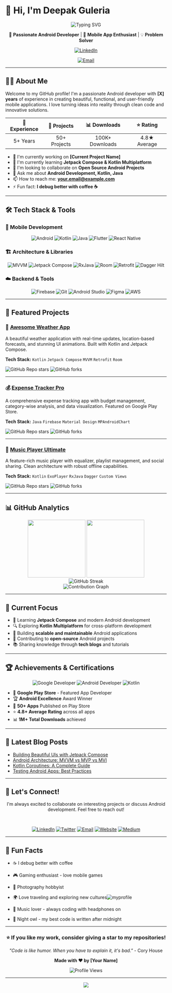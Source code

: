 # 👋 Hi, I'm Deepak Guleria

<div align="center">
  <img src="https://readme-typing-svg.herokuapp.com?font=Fira+Code&size=30&duration=3000&pause=1000&color=3DDC84&center=true&vCenter=true&width=600&lines=Android+Developer;Mobile+App+Enthusiast;Problem+Solver;Code+Craftsman" alt="Typing SVG" />
</div>


<div align="center">
  
  🚀 **Passionate Android Developer** | 📱 **Mobile App Enthusiast** | 💡 **Problem Solver**
  
  [![LinkedIn]([https://img.shields.io/badge/LinkedIn-0077B5?style=for-the-badge&logo=linkedin&logoColor=white)](https://linkedin.com/in/yourprofile](https://www.linkedin.com/in/deepak-guleria-341392354/))

  [![Email]([https://img.shields.io/badge/Email-D14836?style=for-the-badge&logo=gmail&logoColor=white)](mailto:your.email@example.com](https://mail.google.com/mail/u/0/#inbox))
 
  
</div>

---

## 👨‍💻 About Me

Welcome to my GitHub profile! I'm a passionate Android developer with **[X] years** of experience in creating beautiful, functional, and user-friendly mobile applications. I love turning ideas into reality through clean code and innovative solutions.

<div align="center">

| 🎯 **Experience** | 📱 **Projects** | 📊 **Downloads** | ⭐ **Rating** |
|:-----------------:|:---------------:|:----------------:|:-------------:|
| 5+ Years | 50+ Projects | 100K+ Downloads | 4.8★ Average |

</div>

- 🔭 I'm currently working on **[Current Project Name]**
- 🌱 I'm currently learning **Jetpack Compose & Kotlin Multiplatform**
- 👯 I'm looking to collaborate on **Open Source Android Projects**
- 💬 Ask me about **Android Development, Kotlin, Java**
- 📫 How to reach me: **your.email@example.com**
- ⚡ Fun fact: **I debug better with coffee ☕**

---

## 🛠️ Tech Stack & Tools

### 📱 Mobile Development
<div align="center">

![Android](https://img.shields.io/badge/Android-3DDC84?style=for-the-badge&logo=android&logoColor=white)
![Kotlin](https://img.shields.io/badge/Kotlin-0095D5?style=for-the-badge&logo=kotlin&logoColor=white)
![Java](https://img.shields.io/badge/Java-ED8B00?style=for-the-badge&logo=java&logoColor=white)
![Flutter](https://img.shields.io/badge/Flutter-02569B?style=for-the-badge&logo=flutter&logoColor=white)
![React Native](https://img.shields.io/badge/React_Native-20232A?style=for-the-badge&logo=react&logoColor=61DAFB)

</div>

### 🏗️ Architecture & Libraries
<div align="center">

![MVVM](https://img.shields.io/badge/MVVM-Architecture-blue?style=for-the-badge)
![Jetpack Compose](https://img.shields.io/badge/Jetpack%20Compose-4285F4?style=for-the-badge&logo=jetpackcompose&logoColor=white)
![RxJava](https://img.shields.io/badge/RxJava-B7178C?style=for-the-badge&logo=reactivex&logoColor=white)
![Room](https://img.shields.io/badge/Room-Database-green?style=for-the-badge)
![Retrofit](https://img.shields.io/badge/Retrofit-Network-orange?style=for-the-badge)
![Dagger Hilt](https://img.shields.io/badge/Dagger%20Hilt-DI-red?style=for-the-badge)

</div>

### ☁️ Backend & Tools
<div align="center">

![Firebase](https://img.shields.io/badge/Firebase-039BE5?style=for-the-badge&logo=Firebase&logoColor=white)
![Git](https://img.shields.io/badge/GIT-E44C30?style=for-the-badge&logo=git&logoColor=white)
![Android Studio](https://img.shields.io/badge/Android_Studio-3DDC84?style=for-the-badge&logo=android-studio&logoColor=white)
![Figma](https://img.shields.io/badge/Figma-F24E1E?style=for-the-badge&logo=figma&logoColor=white)
![AWS](https://img.shields.io/badge/Amazon_AWS-232F3E?style=for-the-badge&logo=amazon-aws&logoColor=white)

</div>

---

## 🚀 Featured Projects

### 📱 [Awesome Weather App](https://github.com/yourusername/weather-app)
A beautiful weather application with real-time updates, location-based forecasts, and stunning UI animations. Built with Kotlin and Jetpack Compose.

**Tech Stack:** `Kotlin` `Jetpack Compose` `MVVM` `Retrofit` `Room`

![GitHub Repo stars](https://img.shields.io/github/stars/yourusername/weather-app?style=social)
![GitHub forks](https://img.shields.io/github/forks/yourusername/weather-app?style=social)

---

### 💰 [Expense Tracker Pro](https://github.com/yourusername/expense-tracker)
A comprehensive expense tracking app with budget management, category-wise analysis, and data visualization. Featured on Google Play Store.

**Tech Stack:** `Java` `Firebase` `Material Design` `MPAndroidChart`

![GitHub Repo stars](https://img.shields.io/github/stars/yourusername/expense-tracker?style=social)
![GitHub forks](https://img.shields.io/github/forks/yourusername/expense-tracker?style=social)

---

### 🎵 [Music Player Ultimate](https://github.com/yourusername/music-player)
A feature-rich music player with equalizer, playlist management, and social sharing. Clean architecture with robust offline capabilities.

**Tech Stack:** `Kotlin` `ExoPlayer` `RxJava` `Dagger` `Custom Views`

![GitHub Repo stars](https://img.shields.io/github/stars/yourusername/music-player?style=social)
![GitHub forks](https://img.shields.io/github/forks/yourusername/music-player?style=social)

---

## 📊 GitHub Analytics

<div align="center">
  <img height="180em" src="https://github-readme-stats.vercel.app/api?username=yourusername&show_icons=true&theme=radical&include_all_commits=true&count_private=true"/>
  <img height="180em" src="https://github-readme-stats.vercel.app/api/top-langs/?username=yourusername&layout=compact&langs_count=8&theme=radical"/>
</div>

<div align="center">
  <img src="https://github-readme-streak-stats.herokuapp.com/?user=yourusername&theme=radical" alt="GitHub Streak"/>
</div>

<div align="center">
  <img src="https://github-readme-activity-graph.vercel.app/graph?username=yourusername&theme=react-dark&hide_border=true" alt="Contribution Graph"/>
</div>

---

## 🎯 Current Focus

- 🚀 Learning **Jetpack Compose** and modern Android development
- 🔍 Exploring **Kotlin Multiplatform** for cross-platform development  
- 📱 Building **scalable and maintainable** Android applications
- 🌟 Contributing to **open-source** Android projects
- 📚 Sharing knowledge through **tech blogs** and tutorials

---

## 🏆 Achievements & Certifications

<div align="center">

![Google Developer](https://img.shields.io/badge/Google%20Developer-Certified-4285F4?style=for-the-badge&logo=google&logoColor=white)
![Android Developer](https://img.shields.io/badge/Android%20Developer-Expert-3DDC84?style=for-the-badge&logo=android&logoColor=white)
![Kotlin](https://img.shields.io/badge/Kotlin-Certified-7F52FF?style=for-the-badge&logo=kotlin&logoColor=white)

</div>

- 🥇 **Google Play Store** - Featured App Developer
- 🏆 **Android Excellence** Award Winner  
- 📱 **50+ Apps** Published on Play Store
- ⭐ **4.8+ Average Rating** across all apps
- 📊 **1M+ Total Downloads** achieved

---

## 📝 Latest Blog Posts

<!-- BLOG-POST-LIST:START -->
- [Building Beautiful UIs with Jetpack Compose](https://yourblog.com/jetpack-compose-ui)
- [Android Architecture: MVVM vs MVP vs MVI](https://yourblog.com/android-architecture)
- [Kotlin Coroutines: A Complete Guide](https://yourblog.com/kotlin-coroutines)
- [Testing Android Apps: Best Practices](https://yourblog.com/android-testing)
<!-- BLOG-POST-LIST:END -->

---

## 🤝 Let's Connect!

<div align="center">

I'm always excited to collaborate on interesting projects or discuss Android development. Feel free to reach out!

<br>

[![LinkedIn](https://img.shields.io/badge/LinkedIn-0077B5?style=for-the-badge&logo=linkedin&logoColor=white)](https://linkedin.com/in/yourprofile)
[![Twitter](https://img.shields.io/badge/Twitter-1DA1F2?style=for-the-badge&logo=twitter&logoColor=white)](https://twitter.com/yourhandle)
[![Email](https://img.shields.io/badge/Email-D14836?style=for-the-badge&logo=gmail&logoColor=white)](mailto:your.email@example.com)
[![Website](https://img.shields.io/badge/Website-000000?style=for-the-badge&logo=About.me&logoColor=white)](https://yourwebsite.com)
[![Medium](https://img.shields.io/badge/Medium-12100E?style=for-the-badge&logo=medium&logoColor=white)](https://medium.com/@yourhandle)

</div>

---

## 🎉 Fun Facts

- ☕ I debug better with coffee
- 🎮 Gaming enthusiast - love mobile games  
- 📸 Photography hobbyist
- 🌍 Love traveling and exploring new cultures![myprofile](https://github.com/user-attachments/assets/cffed1d4-04db-4c31-a712-3d3289d9ec34)

- 🎵 Music lover - always coding with headphones on
- 🌃 Night owl - my best code is written after midnight

---

<div align="center">

### ⭐ If you like my work, consider giving a star to my repositories!

*"Code is like humor. When you have to explain it, it's bad."* - Cory House

**Made with ❤️ by [Your Name]**

![Profile Views](https://komarev.com/ghpvc/?username=yourusername&color=3DDC84&style=flat-square&label=Profile+Views)

</div>

---

<div align="center">
  <img src="https://capsule-render.vercel.app/api?type=waving&color=gradient&customColorList=12&height=100&section=footer"/>
</div>
